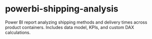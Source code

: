 # powerbi-shipping-analysis
Power BI report analyzing shipping methods and delivery times across product containers. Includes data model, KPIs, and custom DAX calculations.
